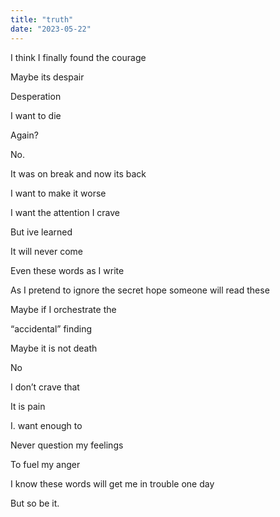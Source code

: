 ```yaml
---
title: "truth"
date: "2023-05-22"
---
```


I think I finally found the courage

Maybe its despair

Desperation

I want to die

Again?

No.

It was on break and now its back

I want to make it worse

I want the attention I crave

But ive learned 

It will never come

Even these words as I write

As I pretend to ignore the secret hope someone will read these

Maybe if I orchestrate the 

“accidental” finding

Maybe it is not death

No

I don’t crave that

It is pain

I. want enough to

Never question my feelings

To fuel my anger

I know these words will get me in trouble one day

But so be it.